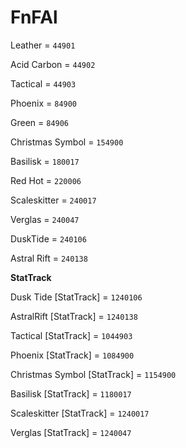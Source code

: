 # FnFAl


Leather = `44901`

Acid Carbon = `44902`

Tactical = `44903`

Phoenix = `84900`

Green = `84906`

Christmas Symbol = `154900`

Basilisk = `180017`

Red Hot = `220006`

Scaleskitter = `240017`

Verglas = `240047`

DuskTide = `240106`

Astral Rift = `240138`


**StatTrack**


Dusk Tide [StatTrack] = `1240106`

AstralRift [StatTrack] = `1240138`

Tactical [StatTrack] = `1044903`

Phoenix [StatTrack] = `1084900`

Christmas Symbol [StatTrack] = `1154900`

Basilisk [StatTrack] = `1180017`

Scaleskitter [StatTrack] = `1240017`

Verglas [StatTrack] = `1240047`

